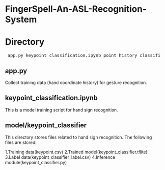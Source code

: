 # FingerSpell-An-ASL-Recognition-System

# Directory

<pre> app.py keypoint_classification.ipynb point_history_classification.ipynb model/ ├── keypoint_classifier/ │ ├── keypoint.csv │ ├── keypoint_classifier.hdf5 │ ├── keypoint_classifier.py │ ├── keypoint_classifier.tflite │ └── keypoint_classifier_label.csv │ └── point_history_classifier/ ├── point_history.csv ├── point_history_classifier.hdf5 ├── point_history_classifier.py ├── point_history_classifier.tflite └── point_history_classifier_label.csv utils/ └── cvfpscalc.py </pre>

## app.py

Collect training data (hand coordinate history) for gesture recognition.

## keypoint_classification.ipynb

This is a model training script for hand sign recognition.

## model/keypoint_classifier

This directory stores files related to hand sign recognition.
The following files are stored.

1.Training data(keypoint.csv)
2.Trained model(keypoint_classifier.tflite)
3.Label data(keypoint_classifier_label.csv)
4.Inference module(keypoint_classifier.py)
